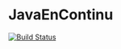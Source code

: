 # JavaEnContinu

[![Build Status](http://jenkins.cleverapps.io/buildStatus/icon?job=pierre-antoine-pizzeria)](http://jenkins.cleverapps.io/job/pierre-antoine-pizzeria/)

